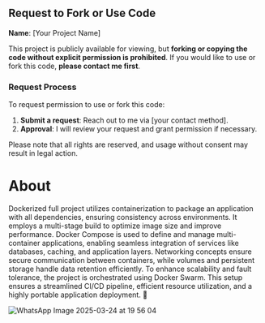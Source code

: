 ## Request to Fork or Use Code

**Name**: [Your Project Name]

This project is publicly available for viewing, but **forking or copying the code without explicit permission is prohibited**. If you would like to use or fork this code, **please contact me first**.

### Request Process
To request permission to use or fork this code:
1. **Submit a request**: Reach out to me via [your contact method].
2. **Approval**: I will review your request and grant permission if necessary.

Please note that all rights are reserved, and usage without consent may result in legal action.

# About

 Dockerized full project utilizes containerization to package an application with all dependencies, ensuring consistency across environments. It employs a multi-stage build 
 to optimize image size and improve performance. Docker Compose is used to define and manage multi-container applications, enabling seamless integration of services like 
 databases, caching, and application layers. Networking concepts ensure secure communication between containers, while volumes and persistent storage handle data retention 
 efficiently. To enhance scalability and fault tolerance, the project is orchestrated using Docker Swarm. This setup ensures a streamlined CI/CD pipeline, 
 efficient resource utilization, and a highly portable application deployment. 🚀

 ![WhatsApp Image 2025-03-24 at 19 56 04](https://github.com/user-attachments/assets/51626d77-b59d-4ca5-8b99-28d95337dcac)
 

